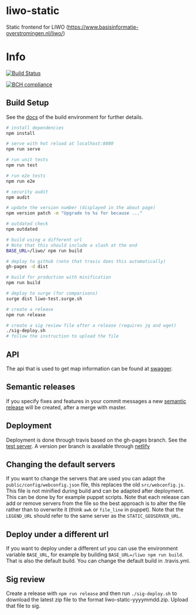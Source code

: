 # liwo-static
Static frontend for LIWO (https://www.basisinformatie-overstromingen.nl/liwo/)

# Info
[![Build Status](https://travis-ci.org/Deltares/liwo-static.svg?branch=master)](https://travis-ci.org/Deltares/liwo-static)

[![BCH compliance](https://bettercodehub.com/edge/badge/Deltares/liwo-static?branch=master)](https://bettercodehub.com/)

## Build Setup

See the [docs](https://github.com/vuejs/vue-cli/blob/dev/docs/README.md) of the build environment for further details.

``` bash
# install dependencies
npm install

# serve with hot reload at localhost:8080
npm run serve

# run unit tests
npm run test

# run e2e tests
npm run e2e

# security audit
npm audit

# update the version number (displayed in the about page)
npm version patch -m "Upgrade to %s for because ..."

# outdated check
npm outdated

# build using a different url
# Note that this should include a slash at the end
BASE_URL=/liwo/ npm run build

# deploy to github (note that travis does this automatically)
gh-pages -d dist

# build for production with minification
npm run build

# deploy to surge (for comparisons)
surge dist liwo-test.surge.sh

# create a release
npm run release

# create a sig review file after a release (requires jq and wget)
./sig-deploy.sh
# follow the instruction to upload the file


```
## API

The api that is used to get map information can be found at [swagger](https://app.swaggerhub.com/apis/openearth/basisinformatie-overstromingen.nl).

## Semantic releases
If you specify fixes and features in your commit messages a new [semantic release](https://github.com/semantic-release/semantic-release) will be created, after a merge with master.

## Deployment

Deployment is done through travis based on the gh-pages branch. See the [test server](http://deltares.github.io/liwo-static).
A version per branch is available through [netlify](https://liwo-static.netlify.com)

## Changing the default servers
If you want to change the servers that are used you can adapt the `public/config/webconfig.json` file, this replaces the old `src/webconfig.js`. This file is not minified during build and can be adapted after deployment. This can be done by for example puppet scripts. Note that each release can add or remove servers from the file so the best approach is to alter the file rather than to overwrite it (think `awk` or `file_line` in puppet).  Note that the `LEGEND_URL` should refer to the same server as the `STATIC_GEOSERVER_URL`.

## Deploy under a different url
If you want to deploy under a different url you can use the environment variable `BASE_URL`, for example by building `BASE_URL=/liwo npm run build`. That is also the default build. You can change the default build in .travis.yml.

## Sig review
Create a release with `npm run release` and then run `./sig-deploy.sh` to download the latest zip file to the format liwo-static-yyyymmdd.zip. Upload that file to sig.

